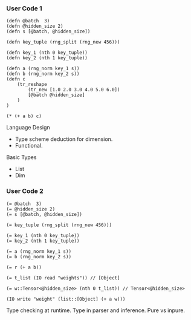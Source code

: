 ### User Code 1

```
(defn @batch  3)
(defn @hidden_size 2)
(defn s [@batch, @hidden_size])

(defn key_tuple (rng_split (rng_new 456)))

(defn key_1 (nth 0 key_tuple))
(defn key_2 (nth 1 key_tuple))

(defn a (rng_norm key_1 s))
(defn b (rng_norm key_2 s))
(defn c
    (tr_reshape
        (tr_new [1.0 2.0 3.0 4.0 5.0 6.0])
        [@batch @hidden_size]
    )
)

(* (+ a b) c)
```

Language Design
- Type scheme deduction for dimension.
- Functional.

Basic Types
- List<a>
- Dim

### User Code 2

```
(= @batch  3)
(= @hidden_size 2)
(= s [@batch, @hidden_size])

(= key_tuple (rng_split (rng_new 456)))

(= key_1 (nth 0 key_tuple))
(= key_2 (nth 1 key_tuple))

(= a (rng_norm key_1 s))
(= b (rng_norm key_2 s))

(= r (+ a b))

(= t_list (IO read "weights")) // [Object]

(= w::Tensor<@hidden_size> (nth 0 t_list)) // Tensor<@hidden_size>

(IO write "weight" (list::[Object] (+ a w)))

```

Type checking at runtime.
Type in parser and inference.
Pure vs inpure.

